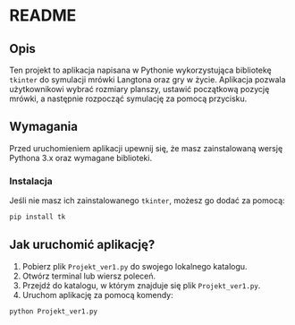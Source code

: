 # README

## Opis

Ten projekt to aplikacja napisana w Pythonie wykorzystująca bibliotekę `tkinter` do symulacji mrówki Langtona oraz gry w życie. Aplikacja pozwala użytkownikowi wybrać rozmiary planszy, ustawić początkową pozycję mrówki, a następnie rozpocząć symulację za pomocą przycisku.

## Wymagania

Przed uruchomieniem aplikacji upewnij się, że masz zainstalowaną wersję Pythona 3.x oraz wymagane biblioteki.

### Instalacja

 Jeśli nie masz ich zainstalowanego `tkinter`, możesz go dodać za pomocą:

```sh
pip install tk
```

## Jak uruchomić aplikację?

1. Pobierz plik `Projekt_ver1.py` do swojego lokalnego katalogu.
2. Otwórz terminal lub wiersz poleceń.
3. Przejdź do katalogu, w którym znajduje się plik `Projekt_ver1.py`.
4. Uruchom aplikację za pomocą komendy:

```sh
python Projekt_ver1.py
```

